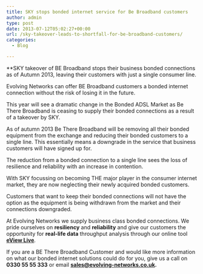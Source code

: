 ```yaml
---
title: SKY stops bonded internet service for Be Broadband customers
author: admin
type: post
date: 2013-07-12T05:02:27+00:00
url: /sky-takeover-leads-to-shortfall-for-be-broadband-customers/
categories:
  - Blog

---
```

**SKY takeover of BE Broadband stops their business bonded connections as of Autumn 2013, leaving their customers with just a single consumer line.</p> 

Evolving Networks can offer BE Broadband customers a bonded internet connection without the risk of losing it in the future.</strong>

This year will see a dramatic change in the Bonded ADSL Market as Be There Broadband is ceasing to supply their bonded connections as a result of a takeover by SKY.

As of autumn 2013 Be There Broadband will be removing all their bonded equipment from the exchange and reducing their bonded customers to a single line. This essentially means a downgrade in the service that business customers will have signed up for. 

The reduction from a bonded connection to a single line sees the loss of resilience and reliability with an increase in contention.

With SKY focussing on becoming THE major player in the consumer internet market, they are now neglecting their newly acquired bonded customers. 

Customers that want to keep their bonded connections will not have the option as the equipment is being withdrawn from the market and their connections downgraded.

At Evolving Networks we supply business class bonded connections. We pride ourselves on **resiliency** and **reliability** and give our customers the opportunity for **real-life data** throughput analysis through our online tool **[eView Live][1]**. 

If you are a BE There Broadband Customer and would like more information on what our bonded internet solutions could do for you, give us a call on **0330 55 55 333** or email **sales@evolving-networks.co.uk.**

 [1]: /advanced-network-analytics/